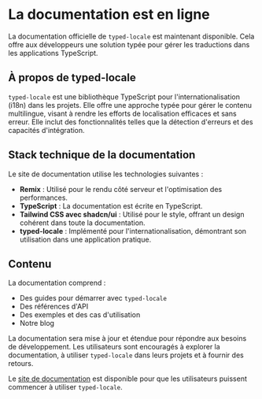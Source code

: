 # La documentation est en ligne

La documentation officielle de `typed-locale` est maintenant disponible. Cela offre aux développeurs une solution typée pour gérer les traductions dans les applications TypeScript.

## À propos de typed-locale

`typed-locale` est une bibliothèque TypeScript pour l'internationalisation (i18n) dans les projets. Elle offre une approche typée pour gérer le contenu multilingue, visant à rendre les efforts de localisation efficaces et sans erreur. Elle inclut des fonctionnalités telles que la détection d'erreurs et des capacités d'intégration.

## Stack technique de la documentation

Le site de documentation utilise les technologies suivantes :

- **Remix** : Utilisé pour le rendu côté serveur et l'optimisation des performances.
- **TypeScript** : La documentation est écrite en TypeScript.
- **Tailwind CSS avec shadcn/ui** : Utilisé pour le style, offrant un design cohérent dans toute la documentation.
- **typed-locale** : Implémenté pour l'internationalisation, démontrant son utilisation dans une application pratique.

## Contenu

La documentation comprend :

- Des guides pour démarrer avec `typed-locale`
- Des références d'API
- Des exemples et des cas d'utilisation
- Notre blog

La documentation sera mise à jour et étendue pour répondre aux besoins de développement. Les utilisateurs sont encouragés à explorer la documentation, à utiliser `typed-locale` dans leurs projets et à fournir des retours.

Le [site de documentation](/) est disponible pour que les utilisateurs puissent commencer à utiliser `typed-locale`.

